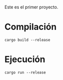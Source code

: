 Este es el primer proyecto.

# Compilación

```
cargo build --release
```

# Ejecución

```
cargo run --release
```
